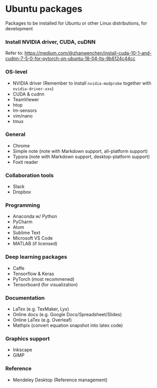 # Ubuntu packages
Packages to be installed for Ubuntu or other Linux distributions, for development

### Install NVIDIA driver, CUDA, cuDNN
Refer to: https://medium.com/@zhanwenchen/install-cuda-10-1-and-cudnn-7-5-0-for-pytorch-on-ubuntu-18-04-lts-9b6124c44cc

### OS-level
* NVIDIA driver (Remember to install `nvidia-modprobe` together with `nvidia-driver-xxx`)
* CUDA & cudnn
* TeamViewer
* htop
* lm-sensors
* vim/nano
* tmux

### General
* Chrome
* Simple note (note with Markdown support, all-platform support)
* Typora (note with Markdown support, desktop-platform support)
* Foxit reader

### Collaboration tools
* Slack
* Dropbox

### Programming
* Anaconda w/ Python
* PyCharm
* Atom
* Sublime Text
* Microsoft VS Code
* MATLAB (if licensed)

### Deep learning packages
* Caffe
* Tensorflow & Keras
* PyTorch (most recommened)
* Tensorboard (for visualization)

### Documentation
* LaTex (e.g. TexMaker, Lyx)
* Online docs (e.g. Google Docs/Spreadsheet/Slides)
* Online LaTex (e.g. Overleaf)
* Mathpix (convert equation snapshot into latex code)

### Graphics support
* Inkscape
* GIMP

### Reference
* Mendeley Desktop (Reference management)
